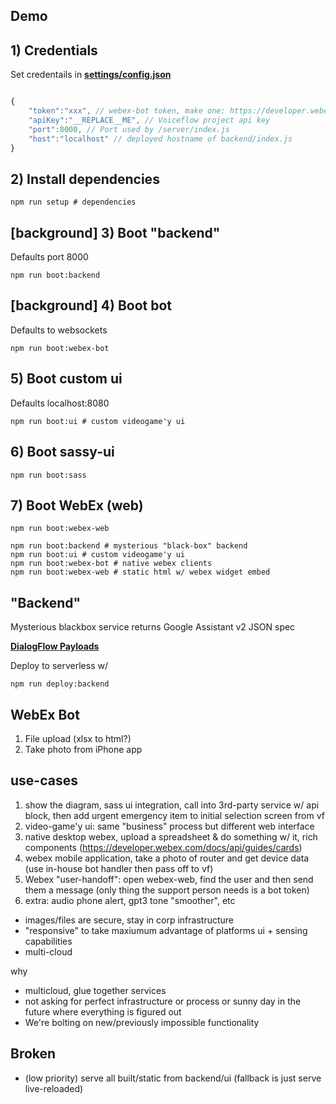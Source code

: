 ## Demo


## 1) Credentials


Set credentails in **[settings/config.json](./settings/config.json)**

```js

{
    "token":"xxx", // webex-bot token, make one: https://developer.webex.com/my-apps/new
    "apiKey":"__REPLACE__ME", // Voiceflow project api key
    "port":8000, // Port used by /server/index.js
    "host":"localhost" // deployed hostname of backend/index.js
}
```


## 2) Install dependencies
```
npm run setup # dependencies
```

## [background] 3) Boot "backend"


Defaults port 8000

```
npm run boot:backend
```

## [background] 4) Boot bot

Defaults to websockets

```
npm run boot:webex-bot
```


## 5) Boot custom ui

Defaults localhost:8080

```
npm run boot:ui # custom videogame'y ui
```

## 6) Boot sassy-ui

```
npm run boot:sass
```

## 7) Boot WebEx (web)

```
npm run boot:webex-web
```


```
npm run boot:backend # mysterious "black-box" backend
npm run boot:ui # custom videogame'y ui
npm run boot:webex-bot # native webex clients
npm run boot:webex-web # static html w/ webex widget embed
```



## "Backend"

Mysterious blackbox service returns Google Assistant v2 JSON spec

**[DialogFlow Payloads](https://gist.github.com/valgaze/dcd07f6d93f654de6d14d76a341d9450)**


Deploy to serverless w/

```
npm run deploy:backend
```

## WebEx Bot

1. File upload (xlsx to html?)
2. Take photo from iPhone app


## use-cases

1. show the diagram, sass ui integration, call into 3rd-party service w/ api block, then add urgent emergency item to initial selection screen from vf
2. video-game'y ui: same "business" process but different web interface
3. native desktop webex, upload a spreadsheet & do something w/ it, rich components (https://developer.webex.com/docs/api/guides/cards)
4. webex mobile application, take a photo of router and get device data (use in-house bot handler then pass off to vf)
5. Webex "user-handoff": open webex-web, find the user and then send them a message (only thing the support person needs is a bot token)
6. extra: audio phone alert, gpt3 tone "smoother", etc

- images/files are secure, stay in corp infrastructure
- "responsive" to take maxiumum advantage of platforms ui + sensing capabilities
- multi-cloud

why
- multicloud, glue together services
- not asking for perfect infrastructure or process or sunny day in the future where everything is figured out
- We're bolting on new/previously impossible functionality 

## Broken

- (low priority) serve all built/static from backend/ui (fallback is just serve live-reloaded)
